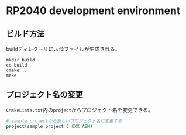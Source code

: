 # RP2040 development environment

## ビルド方法
buildディレクトリに`.uf2`ファイルが生成される。
```console
mkdir build
cd build
cmake ..
make
```

## プロジェクト名の変更
`CMakeLists.txt`内の`project`からプロジェクト名を変更できる。
```cmake
# sample_projectから新しいプロジェクト名に変更する
project(sample_project C CXX ASM) 
```
